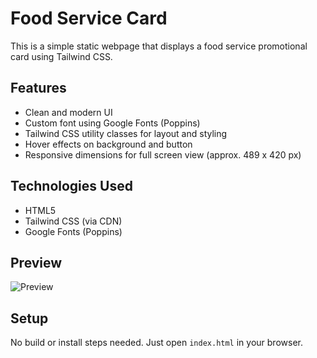 # Food Service Card

This is a simple static webpage that displays a food service promotional card using Tailwind CSS.

## Features

- Clean and modern UI
- Custom font using Google Fonts (Poppins)
- Tailwind CSS utility classes for layout and styling
- Hover effects on background and button
- Responsive dimensions for full screen view (approx. 489 x 420 px)

## Technologies Used

- HTML5
- Tailwind CSS (via CDN)
- Google Fonts (Poppins)

## Preview

![Preview](./preview.png) <!-- Replace this path if you save the screenshot -->

## Setup

No build or install steps needed. Just open `index.html` in your browser.
